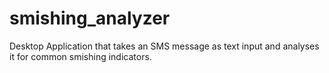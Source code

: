 # smishing_analyzer
Desktop Application that takes an SMS message as text input and analyses it for common smishing indicators.
